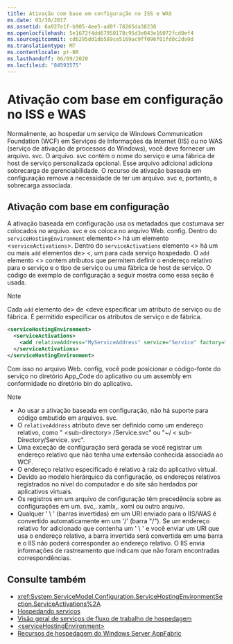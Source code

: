 ```yaml
---
title: Ativação com base em configuração no ISS e WAS
ms.date: 03/30/2017
ms.assetid: 6a927e1f-b905-4ee5-ad0f-78265da38238
ms.openlocfilehash: 5e1672f4dd67950178c95d3e043e16072fcd0ef4
ms.sourcegitcommit: cdb295dd1db589ce5169ac9ff096f01fd0c2da9d
ms.translationtype: MT
ms.contentlocale: pt-BR
ms.lasthandoff: 06/09/2020
ms.locfileid: "84593575"
---
```

# <a name="configuration-based-activation-in-iis-and-was"></a>Ativação com base em configuração no ISS e WAS

Normalmente, ao hospedar um serviço de Windows Communication Foundation (WCF) em Serviços de Informações da Internet (IIS) ou no WAS (serviço de ativação de processos do Windows), você deve fornecer um arquivo. svc. O arquivo. svc contém o nome do serviço e uma fábrica de host de serviço personalizada opcional. Esse arquivo adicional adiciona sobrecarga de gerenciabilidade. O recurso de ativação baseada em configuração remove a necessidade de ter um arquivo. svc e, portanto, a sobrecarga associada.

## <a name="configuration-based-activation"></a>Ativação com base em configuração

A ativação baseada em configuração usa os metadados que costumava ser colocados no arquivo. svc e os coloca no arquivo Web. config. Dentro do `serviceHostingEnvironment` elemento<> há um elemento <`serviceActivations`>. Dentro do `serviceActivations` elemento <> há um ou mais `add` elementos de> <, um para cada serviço hospedado. O `add` elemento <> contém atributos que permitem definir o endereço relativo para o serviço e o tipo de serviço ou uma fábrica de host de serviço. O código de exemplo de configuração a seguir mostra como essa seção é usada.

> [!NOTE]
> Cada `add` elemento de> de <deve especificar um atributo de serviço ou de fábrica. É permitido especificar os atributos de serviço e de fábrica.

```xml
<serviceHostingEnvironment>
  <serviceActivations>
    <add relativeAddress="MyServiceAddress" service="Service" factory="MyServiceHostFactory"/>
  </serviceActivations>
</serviceHostingEnvironment>
```

 Com isso no arquivo Web. config, você pode posicionar o código-fonte do serviço no diretório App_Code do aplicativo ou um assembly em conformidade no diretório bin do aplicativo.

> [!NOTE]
>
> - Ao usar a ativação baseada em configuração, não há suporte para código embutido em arquivos. svc.
> - O `relativeAddress` atributo deve ser definido como um endereço relativo, como " \<sub-directory> /Service.svc" ou "~/ \< sub-Directory/Service. svc".
> - Uma exceção de configuração será gerada se você registrar um endereço relativo que não tenha uma extensão conhecida associada ao WCF.
> - O endereço relativo especificado é relativo à raiz do aplicativo virtual.
> - Devido ao modelo hierárquico da configuração, os endereços relativos registrados no nível do computador e do site são herdados por aplicativos virtuais.
> - Os registros em um arquivo de configuração têm precedência sobre as configurações em um. svc,. xamlx,. xoml ou outro arquivo.
> - Qualquer ' \ ' (barras invertidas) em um URI enviado para o IIS/WAS é convertido automaticamente em um '/' (barra "/"). Se um endereço relativo for adicionado que contenha um ' \ ' e você enviar um URI que usa o endereço relativo, a barra invertida será convertida em uma barra e o IIS não poderá corresponder ao endereço relativo. O IIS envia informações de rastreamento que indicam que não foram encontradas correspondências.

## <a name="see-also"></a>Consulte também

- <xref:System.ServiceModel.Configuration.ServiceHostingEnvironmentSection.ServiceActivations%2A>
- [Hospedando serviços](../hosting-services.md)
- [Visão geral de serviços de fluxo de trabalho de hospedagem](hosting-workflow-services-overview.md)
- [\<serviceHostingEnvironment>](../../configure-apps/file-schema/wcf/servicehostingenvironment.md)
- [Recursos de hospedagem do Windows Server AppFabric](https://docs.microsoft.com/previous-versions/appfabric/ee677189(v=azure.10))

